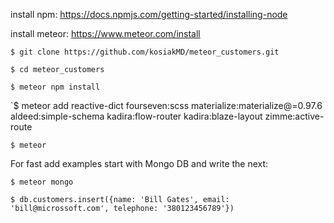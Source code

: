 
install npm:
https://docs.npmjs.com/getting-started/installing-node

install meteor:
https://www.meteor.com/install

`$ git clone https://github.com/kosiakMD/meteor_customers.git`

`$ cd meteor_customers`

`$ meteor npm install`

`$ meteor add reactive-dict fourseven:scss materialize:materialize@=0.97.6 aldeed:simple-schema kadira:flow-router kadira:blaze-layout zimme:active-route

`$ meteor`

For fast add examples start with Mongo DB and write the next:

`$ meteor mongo`

`$ db.customers.insert({name: 'Bill Gates', email: 'bill@microssoft.com', telephone: '380123456789'})`
